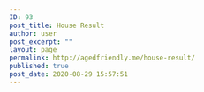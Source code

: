 ```yaml
---
ID: 93
post_title: House Result
author: user
post_excerpt: ""
layout: page
permalink: http://agedfriendly.me/house-result/
published: true
post_date: 2020-08-29 15:57:51
---
```

<!-- wp:themify-builder/canvas /-->